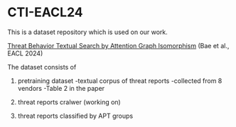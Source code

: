 # CTI-EACL24

This is a dataset repository which is used on our work. 

[Threat Behavior Textual Search by Attention Graph Isomorphism](https://aclanthology.org/2024.eacl-long.160) (Bae et al., EACL 2024)

The dataset consists of 

1. pretraining dataset 
 -textual corpus of threat reports
 -collected from 8 vendors
 -Table 2 in the paper 

2. threat reports cralwer (working on)

3. threat reports classified by APT groups
